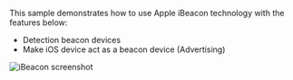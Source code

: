 This sample demonstrates how to use Apple iBeacon technology with the features below:
- Detection beacon devices
- Make iOS device act as a beacon device (Advertising)

![iBeacon screenshot](https://raw.githubusercontent.com/faruktoptas/Sample-Projects/master/iBeacon/iBeacon-ss.png)
